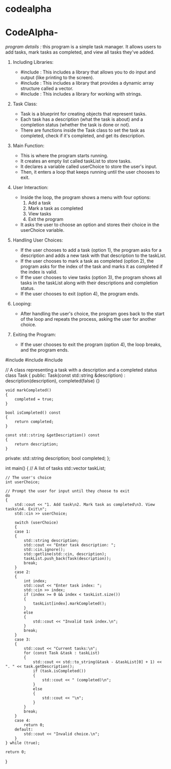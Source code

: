 # codealpha
# CodeAlpha-
*program details :* 
 this program is a simple task manager. It allows users to add tasks, mark tasks as completed, and view all tasks they've added.

1. Including Libraries: 
   - #include <iostream>: This includes a library that allows you to do input and output (like printing to the screen).
   - #include <vector>: This includes a library that provides a dynamic array structure called a vector.
   - #include <string>: This includes a library for working with strings.

2. Task Class: 
   - Task is a blueprint for creating objects that represent tasks.
   - Each task has a description (what the task is about) and a completion status (whether the task is done or not).
   - There are functions inside the Task class to set the task as completed, check if it's completed, and get its description.

3. Main Function: 
   - This is where the program starts running.
   - It creates an empty list called taskList to store tasks.
   - It declares a variable called userChoice to store the user's input.
   - Then, it enters a loop that keeps running until the user chooses to exit.

4. User Interaction:
   - Inside the loop, the program shows a menu with four options:
     1. Add a task
     2. Mark a task as completed
     3. View tasks
     4. Exit the program
   - It asks the user to choose an option and stores their choice in the userChoice variable.

5. Handling User Choices:
   - If the user chooses to add a task (option 1), the program asks for a description and adds a new task with that description to the taskList.
   - If the user chooses to mark a task as completed (option 2), the program asks for the index of the task and marks it as completed if the index is valid.
   - If the user chooses to view tasks (option 3), the program shows all tasks in the taskList along with their descriptions and completion status.
   - If the user chooses to exit (option 4), the program ends.

6. Looping: 
   - After handling the user's choice, the program goes back to the start of the loop and repeats the process, asking the user for another choice.

7. Exiting the Program: 
   - If the user chooses to exit the program (option 4), the loop breaks, and the program ends.



#include <iostream>
#include <vector>
#include <string>

// A class representing a task with a description and a completed status
class Task
{
public:
    Task(const std::string &description) : description(description), completed(false) {}

    void markCompleted()
    {
        completed = true;
    }

    bool isCompleted() const
    {
        return completed;
    }

    const std::string &getDescription() const
    {
        return description;
    }

private:
    std::string description;
    bool completed;
};

int main()
{
    // A list of tasks
    std::vector<Task> taskList;

    // The user's choice
    int userChoice;

    // Prompt the user for input until they choose to exit
    do
    {
        std::cout << "1. Add task\n2. Mark task as completed\n3. View tasks\n4. Exit\n";
        std::cin >> userChoice;

        switch (userChoice)
        {
        case 1:
        {
            std::string description;
            std::cout << "Enter task description: ";
            std::cin.ignore();
            std::getline(std::cin, description);
            taskList.push_back(Task(description));
            break;
        }
        case 2:
        {
            int index;
            std::cout << "Enter task index: ";
            std::cin >> index;
            if (index >= 0 && index < taskList.size())
            {
                taskList[index].markCompleted();
            }
            else
            {
                std::cout << "Invalid task index.\n";
            }
            break;
        }
        case 3:
        {
            std::cout << "Current tasks:\n";
            for (const Task &task : taskList)
            {
                std::cout << std::to_string(&task - &taskList[0] + 1) << ". " << task.getDescription();
                if (task.isCompleted())
                {
                    std::cout << " (completed)\n";
                }
                else
                {
                    std::cout << "\n";
                }
            }
            break;
        }
        case 4:
            return 0;
        default:
            std::cout << "Invalid choice.\n";
        }
    } while (true);

    return 0;
}
